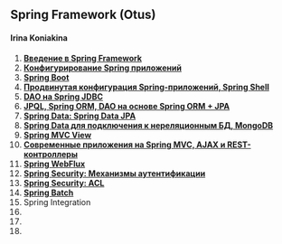 ## Spring Framework (Otus)

#### Irina Koniakina

1. **[Введение в Spring Framework](https://github.com/k-irina-alexandrovna/OTUS/tree/master/2020-02-otus-spring-Koniakina/homework1)** 
2. **[Конфигурирование Spring приложений](https://github.com/k-irina-alexandrovna/OTUS/tree/master/2020-02-otus-spring-Koniakina/homework2)**
3. **[Spring Boot](https://github.com/k-irina-alexandrovna/OTUS/tree/master/2020-02-otus-spring-Koniakina/homework3)**
4. **[Продвинутая конфигурация Spring-приложений, Spring Shell](https://github.com/k-irina-alexandrovna/OTUS/tree/master/2020-02-otus-spring-Koniakina/homework4)**
5. **[DAO на Spring JDBC](https://github.com/k-irina-alexandrovna/OTUS/tree/master/2020-02-otus-spring-Koniakina/homework5)**
6. **[JPQL, Spring ORM, DAO на основе Spring ORM + JPA](https://github.com/k-irina-alexandrovna/OTUS/tree/master/2020-02-otus-spring-Koniakina/homework6)**
7. **[Spring Data: Spring Data JPA](https://github.com/k-irina-alexandrovna/OTUS/tree/master/2020-02-otus-spring-Koniakina/homework7)**
8. **[Spring Data для подключения к нереляционным БД, MongoDB](https://github.com/k-irina-alexandrovna/OTUS/tree/master/2020-02-otus-spring-Koniakina/homework8)**
9. **[Spring MVC View](https://github.com/k-irina-alexandrovna/OTUS/tree/master/2020-02-otus-spring-Koniakina/homework9)**
10. **[Современные приложения на Spring MVC, AJAX и REST-контроллеры](https://github.com/k-irina-alexandrovna/OTUS/tree/master/2020-02-otus-spring-Koniakina/homework10)**
11. **[Spring WebFlux](https://github.com/k-irina-alexandrovna/OTUS/tree/master/2020-02-otus-spring-Koniakina/homework11)**
12. **[Spring Security: Механизмы аутентификации](https://github.com/k-irina-alexandrovna/OTUS/tree/master/2020-02-otus-spring-Koniakina/homework12)**
13. **[Spring Security: ACL](https://github.com/k-irina-alexandrovna/OTUS/tree/master/2020-02-otus-spring-Koniakina/homework13)**
14. **[Spring Batch](https://github.com/k-irina-alexandrovna/otus-spring/tree/master/2020-02-otus-spring-Koniakina/homework14)**
15. Spring Integration
16. 
17.
18.

